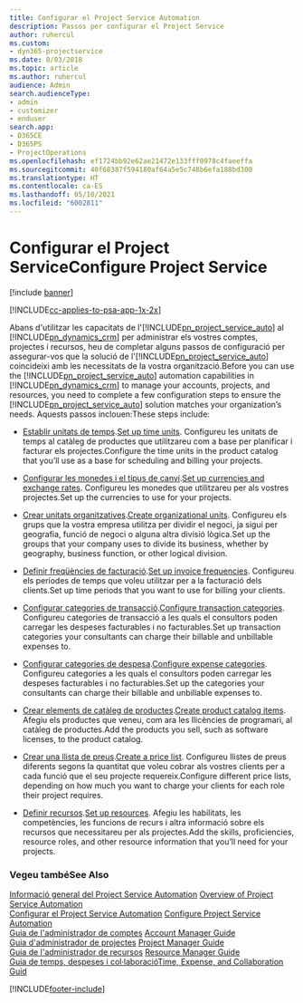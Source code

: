 ```yaml
---
title: Configurar el Project Service Automation
description: Passos per configurar el Project Service
author: ruhercul
ms.custom:
- dyn365-projectservice
ms.date: 8/03/2018
ms.topic: article
ms.author: ruhercul
audience: Admin
search.audienceType:
- admin
- customizer
- enduser
search.app:
- D365CE
- D365PS
- ProjectOperations
ms.openlocfilehash: ef1724bb92e62ae21472e133fff0978c4faeeffa
ms.sourcegitcommit: 40f68387f594180af64a5e5c748b6efa188bd300
ms.translationtype: HT
ms.contentlocale: ca-ES
ms.lasthandoff: 05/10/2021
ms.locfileid: "6002811"
---
```

# <a name="configure-project-service"></a><span data-ttu-id="da5e6-103">Configurar el Project Service</span><span class="sxs-lookup"><span data-stu-id="da5e6-103">Configure Project Service</span></span>

[!include [banner](../includes/psa-now-project-operations.md)]

[!INCLUDE[cc-applies-to-psa-app-1x-2x](../includes/cc-applies-to-psa-app-1x-2x.md)]

<span data-ttu-id="da5e6-104">Abans d'utilitzar les capacitats de l'[!INCLUDE[pn_project_service_auto](../includes/pn-project-service-auto.md)] al [!INCLUDE[pn_dynamics_crm](../includes/pn-dynamics-crm.md)] per administrar els vostres comptes, projectes i recursos, heu de completar alguns passos de configuració per assegurar-vos que la solució de l'[!INCLUDE[pn_project_service_auto](../includes/pn-project-service-auto.md)] coincideixi amb les necessitats de la vostra organització.</span><span class="sxs-lookup"><span data-stu-id="da5e6-104">Before you can use the [!INCLUDE[pn_project_service_auto](../includes/pn-project-service-auto.md)] automation capabilities in [!INCLUDE[pn_dynamics_crm](../includes/pn-dynamics-crm.md)] to manage your accounts, projects, and resources, you need to complete a few configuration steps to ensure the [!INCLUDE[pn_project_service_auto](../includes/pn-project-service-auto.md)] solution matches your organization’s needs.</span></span> <span data-ttu-id="da5e6-105">Aquests passos inclouen:</span><span class="sxs-lookup"><span data-stu-id="da5e6-105">These steps include:</span></span>  
  
-   <span data-ttu-id="da5e6-106">[Establir unitats de temps](../psa/set-up-time-units.md).</span><span class="sxs-lookup"><span data-stu-id="da5e6-106">[Set up time units](../psa/set-up-time-units.md).</span></span> <span data-ttu-id="da5e6-107">Configureu les unitats de temps al catàleg de productes que utilitzareu com a base per planificar i facturar els projectes.</span><span class="sxs-lookup"><span data-stu-id="da5e6-107">Configure the time units in the product catalog that you’ll use as a base for scheduling and billing your projects.</span></span>  
  
-   <span data-ttu-id="da5e6-108">[Configurar les monedes i el tipus de canvi](../psa/set-up-currencies-exchange-rates.md).</span><span class="sxs-lookup"><span data-stu-id="da5e6-108">[Set up currencies and exchange rates](../psa/set-up-currencies-exchange-rates.md).</span></span> <span data-ttu-id="da5e6-109">Configureu les monedes que utilitzareu per als vostres projectes.</span><span class="sxs-lookup"><span data-stu-id="da5e6-109">Set up the currencies to use for your projects.</span></span>  
  
-   <span data-ttu-id="da5e6-110">[Crear unitats organitzatives](../psa/create-organizational-units.md).</span><span class="sxs-lookup"><span data-stu-id="da5e6-110">[Create organizational units](../psa/create-organizational-units.md).</span></span> <span data-ttu-id="da5e6-111">Configureu els grups que la vostra empresa utilitza per dividir el negoci, ja sigui per geografia, funció de negoci o alguna altra divisió lògica.</span><span class="sxs-lookup"><span data-stu-id="da5e6-111">Set up the groups that your company uses to divide its business, whether by geography, business function, or other logical division.</span></span>  
  
-   <span data-ttu-id="da5e6-112">[Definir freqüències de facturació](../psa/set-up-invoice-frequencies.md).</span><span class="sxs-lookup"><span data-stu-id="da5e6-112">[Set up invoice frequencies](../psa/set-up-invoice-frequencies.md).</span></span> <span data-ttu-id="da5e6-113">Configureu els períodes de temps que voleu utilitzar per a la facturació dels clients.</span><span class="sxs-lookup"><span data-stu-id="da5e6-113">Set up time periods that you want to use for billing your clients.</span></span>  
  
-   <span data-ttu-id="da5e6-114">[Configurar categories de transacció](../psa/configure-transaction-categories.md).</span><span class="sxs-lookup"><span data-stu-id="da5e6-114">[Configure transaction categories](../psa/configure-transaction-categories.md).</span></span> <span data-ttu-id="da5e6-115">Configureu categories de transacció a les quals el consultors poden carregar les despeses facturables i no facturables.</span><span class="sxs-lookup"><span data-stu-id="da5e6-115">Set up transaction categories your consultants can charge their billable and unbillable expenses to.</span></span>  
  
-   <span data-ttu-id="da5e6-116">[Configurar categories de despesa](../psa/configure-expense-categories.md).</span><span class="sxs-lookup"><span data-stu-id="da5e6-116">[Configure expense categories](../psa/configure-expense-categories.md).</span></span> <span data-ttu-id="da5e6-117">Configureu categories a les quals el consultors poden carregar les despeses facturables i no facturables.</span><span class="sxs-lookup"><span data-stu-id="da5e6-117">Set up the categories your consultants can charge their billable and unbillable expenses to.</span></span>  
  
-   <span data-ttu-id="da5e6-118">[Crear elements de catàleg de productes](../psa/create-product-catalog-items.md).</span><span class="sxs-lookup"><span data-stu-id="da5e6-118">[Create product catalog items](../psa/create-product-catalog-items.md).</span></span> <span data-ttu-id="da5e6-119">Afegiu els productes que veneu, com ara les llicències de programari, al catàleg de productes.</span><span class="sxs-lookup"><span data-stu-id="da5e6-119">Add the products you sell, such as software licenses, to the product catalog.</span></span>  
  
-   <span data-ttu-id="da5e6-120">[Crear una llista de preus](../psa/create-price-list.md).</span><span class="sxs-lookup"><span data-stu-id="da5e6-120">[Create a price list](../psa/create-price-list.md).</span></span> <span data-ttu-id="da5e6-121">Configureu llistes de preus diferents segons la quantitat que voleu cobrar als vostres clients per a cada funció que el seu projecte requereix.</span><span class="sxs-lookup"><span data-stu-id="da5e6-121">Configure different price lists, depending on how much you want to charge your clients for each role their project requires.</span></span>  
  
-   <span data-ttu-id="da5e6-122">[Definir recursos](../psa/set-up-resources.md).</span><span class="sxs-lookup"><span data-stu-id="da5e6-122">[Set up resources](../psa/set-up-resources.md).</span></span> <span data-ttu-id="da5e6-123">Afegiu les habilitats, les competències, les funcions de recurs i altra informació sobre els recursos que necessitareu per als projectes.</span><span class="sxs-lookup"><span data-stu-id="da5e6-123">Add the skills, proficiencies, resource roles, and other resource information that you’ll need for your projects.</span></span>  
  
### <a name="see-also"></a><span data-ttu-id="da5e6-124">Vegeu també</span><span class="sxs-lookup"><span data-stu-id="da5e6-124">See Also</span></span>  
 <span data-ttu-id="da5e6-125">[Informació general del Project Service Automation](../psa/overview.md) </span><span class="sxs-lookup"><span data-stu-id="da5e6-125">[Overview of Project Service Automation](../psa/overview.md) </span></span>  
 <span data-ttu-id="da5e6-126">[Configurar el Project Service Automation](../psa/configure.md) </span><span class="sxs-lookup"><span data-stu-id="da5e6-126">[Configure Project Service Automation](../psa/configure.md) </span></span>  
 <span data-ttu-id="da5e6-127">[Guia de l'administrador de comptes](../psa/account-manager-guide.md) </span><span class="sxs-lookup"><span data-stu-id="da5e6-127">[Account Manager Guide](../psa/account-manager-guide.md) </span></span>  
 <span data-ttu-id="da5e6-128">[Guia d'administrador de projectes](../psa/project-manager-guide.md) </span><span class="sxs-lookup"><span data-stu-id="da5e6-128">[Project Manager Guide](../psa/project-manager-guide.md) </span></span>  
 <span data-ttu-id="da5e6-129">[Guia de l'administrador de recursos](../psa/resource-manager-guide.md) </span><span class="sxs-lookup"><span data-stu-id="da5e6-129">[Resource Manager Guide](../psa/resource-manager-guide.md) </span></span>  
 [<span data-ttu-id="da5e6-130">Guia de temps, despeses i col·laboració</span><span class="sxs-lookup"><span data-stu-id="da5e6-130">Time, Expense, and Collaboration Guid</span></span>](../psa/time-expense-collaboration-guide.md)


[!INCLUDE[footer-include](../includes/footer-banner.md)]